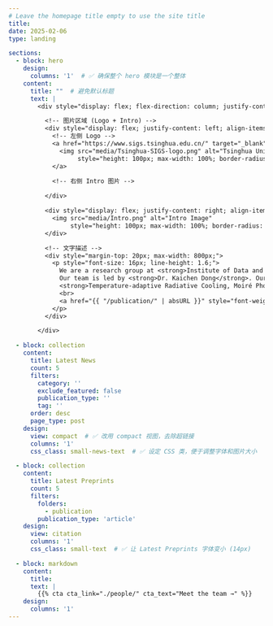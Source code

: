 ```yaml
---
# Leave the homepage title empty to use the site title
title:
date: 2025-02-06
type: landing

sections:
  - block: hero
    design:
      columns: '1'  # ✅ 确保整个 hero 模块是一个整体
    content:
      title: ""  # 避免默认标题
      text: |
        <div style="display: flex; flex-direction: column; justify-content: center; align-items: center; width: 100%; max-width: 1100px; margin: 0 auto; text-align: center;">

          <!-- 图片区域 (Logo + Intro) -->
          <div style="display: flex; justify-content: left; align-items: left; gap: 30px; flex-wrap: wrap;">
            <!-- 左侧 Logo -->
            <a href="https://www.sigs.tsinghua.edu.cn/" target="_blank">
              <img src="media/Tsinghua-SIGS-logo.png" alt="Tsinghua University Logo"
                   style="height: 100px; max-width: 100%; border-radius: 10px;">
            </a>

            <!-- 右侧 Intro 图片 -->
            
          </div>

          <div style="display: flex; justify-content: right; align-items: right; gap: 30px; flex-wrap: wrap;">
            <img src="media/Intro.png" alt="Intro Image"
                 style="height: 100px; max-width: 100%; border-radius: 10px;">
          </div>

          <!-- 文字描述 -->
          <div style="margin-top: 20px; max-width: 800px;">
            <p style="font-size: 16px; line-height: 1.6;">
              We are a research group at <strong>Institute of Data and Information, Tsinghua Shenzhen International Graduate School.</strong>
              Our team is led by <strong>Dr. Kaichen Dong</strong>. Our group focuses on research topics related to
              <strong>Temperature-adaptive Radiative Cooling, Moiré Photonics, Metamaterials/Metasurfaces, Zero-power Smart MEMS Sensors, and AI for Science</strong>.
              <br>
              <a href="{{ "/publication/" | absURL }}" style="font-weight: bold; color: #0056b3; text-decoration: none;">(see publications →)</a>
            </p>
          </div>

        </div>

  - block: collection
    content:
      title: Latest News
      count: 5
      filters:
        category: ''
        exclude_featured: false
        publication_type: ''
        tag: ''
      order: desc
      page_type: post
    design:
      view: compact  # ✅ 改用 compact 视图，去除超链接
      columns: '1'
      css_class: small-news-text  # ✅ 设定 CSS 类，便于调整字体和图片大小

  - block: collection
    content:
      title: Latest Preprints
      count: 5
      filters:
        folders:
          - publication
        publication_type: 'article'
    design:
      view: citation
      columns: '1'
      css_class: small-text  # ✅ 让 Latest Preprints 字体变小 (14px)

  - block: markdown
    content:
      title:
      text: |
        {{% cta cta_link="./people/" cta_text="Meet the team →" %}}
    design:
      columns: '1'
---
```

